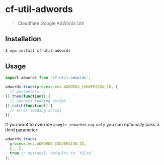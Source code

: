 # cf-util-adwords

> Cloudflare Google AdWords Util

## Installation

```sh
$ npm install cf-util-adwords
```

## Usage

```js
import adwords from 'cf-util-adwords';

adwords.track(process.env.ADWORDS_CONVERSION_ID, {
  // parameters...
}).then(function() {
  // success loading script
}).catch(function() {
  // error loading script
});
```

If you want to override `google_remarketing_only` you can optionally pass a
third parameter:

```js
adwords.track(
  process.env.ADWORDS_CONVERSION_ID,
  {...},
  true // optional, defaults to `false`
);
```
